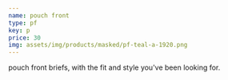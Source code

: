 ```yaml
---
name: pouch front
type: pf
key: p
price: 30
img: assets/img/products/masked/pf-teal-a-1920.png
---
```


pouch front briefs, with the fit and style you've been looking for.
